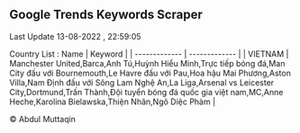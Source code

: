

## Google Trends Keywords Scraper 
 
Last Update 13-08-2022 , 22:59:05

Country List :
 Name  | Keyword |
| ------------- | ------------- |
| VIETNAM | Manchester United,Barca,Anh Tú,Huỳnh Hiểu Minh,Trực tiếp bóng đá,Man City đấu với Bournemouth,Le Havre đấu với Pau,Hoa hậu Mai Phương,Aston Villa,Nam Định đấu với Sông Lam Nghệ An,La Liga,Arsenal vs Leicester City,Dortmund,Trấn Thành,Đội tuyển bóng đá quốc gia việt nam,MC,Anne Heche,Karolina Bielawska,Thiện Nhân,Ngô Diệc Phàm |



© Abdul Muttaqin 
